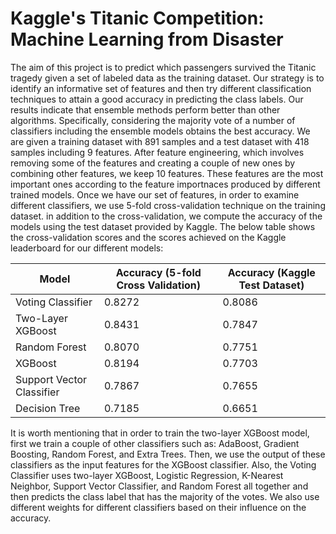 # Kaggle's Titanic Competition: Machine Learning from Disaster

The aim of this project is to predict which passengers survived the Titanic tragedy given a set of labeled data as the training dataset. Our strategy is to identify an informative set of features and then try different classification techniques to attain a good accuracy in predicting the class labels. Our results indicate that ensemble methods perform better than other algorithms. Specifically, considering the majority vote of a number of classifiers including the ensemble models obtains the best accuracy. 
We are given a training dataset with 891 samples and a test dataset with 418 samples including 9 features. After feature engineering, which involves removing some of the features and creating a couple of new ones by combining other features, we keep 10 features. These features are the most important ones according to the feature importnaces produced by different trained models.
Once we have our set of features, in order to examine different classifiers, we use 5-fold cross-validation technique on the training dataset. in addition to the cross-validation, we compute the accuracy of the models using the test dataset provided by Kaggle. The below table shows the cross-validation scores and the scores achieved on the Kaggle leaderboard for our different models:

| Model | Accuracy (5-fold Cross Validation) | Accuracy (Kaggle Test Dataset) |
| ----- | ---------------------------------- | ------------------------------ |
| Voting Classifier | 0.8272 | 0.8086 |
| Two-Layer XGBoost | 0.8431 | 0.7847 |
| Random Forest | 0.8070 | 0.7751 |
| XGBoost | 0.8194 | 0.7703 |
| Support Vector Classifier | 0.7867 | 0.7655 |
| Decision Tree | 0.7185 | 0.6651 |

It is worth mentioning that in order to train the two-layer XGBoost model, first we train a couple of other classifiers such as: AdaBoost, Gradient Boosting, Random Forest, and Extra Trees. Then, we use the output of these classifiers as the input features for the XGBoost classifier. Also, the Voting Classifier uses two-layer XGBoost, Logistic Regression, K-Nearest Neighbor, Support Vector Classifier, and Random Forest all together and then predicts the class label that has the majority of the votes. We also use different weights for different classifiers based on their influence on the accuracy.
